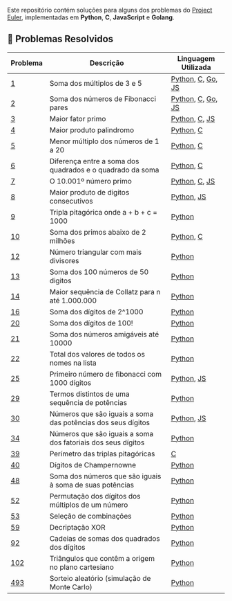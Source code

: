 Este repositório contém soluções para alguns dos problemas do [Project Euler](https://projecteuler.net/), implementadas em **Python**, **C**, **JavaScript** e **Golang**.

## 🚀 Problemas Resolvidos

| Problema | Descrição                          				  | Linguagem Utilizada |
|----------|--------------------------------------------------|---------------------|
| [1](https://projecteuler.net/problem=1)		| Soma dos múltiplos de 3 e 5												| [Python](Python/01.py), [C](C/001.c), [Go](Golang/001.go), [JS](JavaScript/001.js)|
| [2](https://projecteuler.net/problem=2) 	| Soma dos números de Fibonacci pares									| [Python](Python/02.py), [C](C/002.c), [Go](Golang/002.go), [JS](JavaScript/002.js)|
| [3](https://projecteuler.net/problem=3) 	| Maior fator primo															| [Python](Python/03.py), [C](C/003.c), [JS](JavaScript/003.js)      |
| [4](https://projecteuler.net/problem=4) 	| Maior produto palindromo 												| [Python](Python/04.py), [C](C/004.c)	     		|
| [5](https://projecteuler.net/problem=5) 	| Menor múltiplo dos números de 1 a 20									| [Python](Python/05.py), [C](C/005.c)	     		|
| [6](https://projecteuler.net/problem=6) 	| Diferença entre a soma dos quadrados e o quadrado da soma		| [Python](Python/06.py), [C](C/006.c)	     		|
| [7](https://projecteuler.net/problem=7) 	| O 10.001º número primo													| [Python](Python/07.py), [C](C/007.c), [JS](JavaScript/007.js)		|
| [8](https://projecteuler.net/problem=8) 	| Maior produto de digitos consecutivos								| [Python](Python/08.py), [JS](JavaScript/008.js)			|
| [9](https://projecteuler.net/problem=9) 	| Tripla pitagórica onde a + b + c = 1000								| [Python](Python/09.py)					|
| [10](https://projecteuler.net/problem=10)	| Soma dos primos abaixo de 2 milhões									| [Python](Python/10.py), [C](C/010.c)				|
| [12](https://projecteuler.net/problem=12) 	| Número triangular com mais divisores									| [Python](Python/12.py)					|
| [13](https://projecteuler.net/problem=13) 	| Soma dos 100 números de 50 digitos									| [Python](Python/13.py)					|
| [14](https://projecteuler.net/problem=14) 	| Maior sequência de Collatz para n até 1.000.000					| [Python](Python/14.py)					|
| [16](https://projecteuler.net/problem=16) 	| Soma dos dígitos de 2^1000												| [Python](Python/16.py)					|
| [20](https://projecteuler.net/problem=20) 	| Soma dos dígitos de 100!													| [Python](Python/20.py)					|
| [21](https://projecteuler.net/problem=21) 	| Soma dos números amigáveis até 10000									| [Python](Python/21.py)					|
| [22](https://projecteuler.net/problem=22) 	| Total dos valores de todos os nomes na lista						| [Python](Python/22.py)					|
| [25](https://projecteuler.net/problem=25) 	| Primeiro número de fibonacci com 1000 dígitos						| [Python](Python/25.py), [JS](JavaScript/0025.js)			|
| [29](https://projecteuler.net/problem=29) 	| Termos distintos de uma sequência de potências					| [Python](Python/29.py)					|
| [30](https://projecteuler.net/problem=30) 	| Números que são iguais a soma das potências dos seus dígitos	| [Python](Python/30.py), [JS](JavaScript/030.js)			|
| [34](https://projecteuler.net/problem=34) 	| Números que são iguais a soma dos fatoriais dos seus dígitos	| [Python](Python/34.py)					|
| [39](https://projecteuler.net/problem=39) 	| Perímetro das triplas pitagóricas										| [C](C/039.c)						|
| [40](https://projecteuler.net/problem=40) 	| Dígitos de Champernowne													| [Python](Python/40.py)					|
| [48](https://projecteuler.net/problem=48) 	| Soma dos números que são iguais à soma de suas potências		| [Python](Python/48.py)					|
| [52](https://projecteuler.net/problem=52) 	| Permutação dos dígitos dos múltiplos de um número				| [Python](Python/52.py)					|
| [53](https://projecteuler.net/problem=53) 	| Seleção de combinações													| [Python](Python/53.py)					|
| [59](https://projecteuler.net/problem=59) 	| Decriptação XOR																| [Python](Python/59.py)					|
| [92](https://projecteuler.net/problem=92) 	| Cadeias de somas dos quadrados dos dígitos							| [Python](Python/92.py)					|
| [102](https://projecteuler.net/problem=102)| Triângulos que contêm a origem no plano cartesiano				| [Python](Python/102.py)					|
| [493](https://projecteuler.net/problem=493)| Sorteio aleatório (simulação de Monte Carlo)						| [Python](Python/493.py)					|

